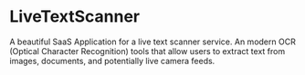 # LiveTextScanner
A beautiful SaaS Application for a live text scanner service. An modern OCR (Optical Character Recognition) tools that allow users to extract text from images, documents, and potentially live camera feeds.
